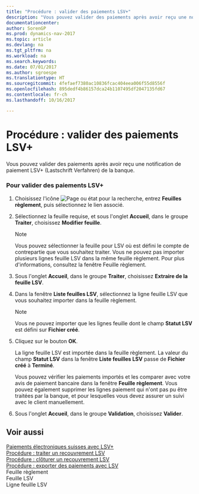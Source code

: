 ```yaml
---
title: "Procédure : valider des paiements LSV+"
description: "Vous pouvez valider des paiements après avoir reçu une notification de paiement LSV+ (Lastschrift Verfahren) de la banque."
documentationcenter: 
author: SorenGP
ms.prod: dynamics-nav-2017
ms.topic: article
ms.devlang: na
ms.tgt_pltfrm: na
ms.workload: na
ms.search.keywords: 
ms.date: 07/01/2017
ms.author: sgroespe
ms.translationtype: HT
ms.sourcegitcommit: 4fefaef7380ac10836fcac404eea006f55d8556f
ms.openlocfilehash: 895dedf4b86157dca24b1107495df2047135fd67
ms.contentlocale: fr-ch
ms.lasthandoff: 10/16/2017

---
```

# <a name="how-to-post-lsv-payments"></a>Procédure : valider des paiements LSV+
Vous pouvez valider des paiements après avoir reçu une notification de paiement LSV+ (Lastschrift Verfahren) de la banque.  
  
### <a name="to-post-lsv-payments"></a>Pour valider des paiements LSV+  
  
1.  Choisissez l'icône ![Page ou état pour la recherche](media/ui-search/search_small.png "icône Page ou état pour la recherche"), entrez **Feuilles règlement**, puis sélectionnez le lien associé.  
  
2.  Sélectionnez la feuille requise, et sous l'onglet **Accueil**, dans le groupe **Traiter**, choisissez **Modifier feuille**.  
  
    > [!NOTE]  
    >  Vous pouvez sélectionner la feuille pour LSV où est défini le compte de contrepartie que vous souhaitez traiter. Vous ne pouvez pas importer plusieurs lignes feuille LSV dans la même feuille règlement. Pour plus d'informations, consultez la fenêtre Feuille règlement.  
  
3.  Sous l'onglet **Accueil**, dans le groupe **Traiter**, choisissez **Extraire de la feuille LSV**.  
  
4.  Dans la fenêtre **Liste feuilles LSV**, sélectionnez la ligne feuille LSV que vous souhaitez importer dans la feuille règlement.  
  
    > [!NOTE]  
    >  Vous ne pouvez importer que les lignes feuille dont le champ **Statut LSV** est défini sur **Fichier créé**.  
  
5.  Cliquez sur le bouton **OK**.  
  
     La ligne feuille LSV est importée dans la feuille règlement. La valeur du champ **Statut LSV** dans la fenêtre **Liste feuilles LSV** passe de **Fichier créé** à **Terminé**.  
  
     Vous pouvez vérifier les paiements importés et les comparer avec votre avis de paiement bancaire dans la fenêtre **Feuille règlement**. Vous pouvez également supprimer les lignes paiement qui n'ont pas pu être traitées par la banque, et pour lesquelles vous devez assurer un suivi avec le client manuellement.  
  
6.  Sous l'onglet **Accueil**, dans le groupe **Validation**, choisissez **Valider**.  
  
## <a name="see-also"></a>Voir aussi  
 [Paiements électroniques suisses avec LSV+](swiss-electronic-payments-using-lsv-.md)   
 [Procédure : traiter un recouvrement LSV](how-to-process-an-lsv-collection.md)   
 [Procédure : clôturer un recouvrement LSV](how-to-close-an-lsv-collection.md)   
 [Procédure : exporter des paiements avec LSV](how-to-export-payments-using-lsv.md)   
 Feuille règlement   
 Feuille LSV   
 Ligne feuille LSV
